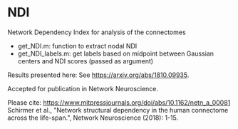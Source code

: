 # NDI
Network Dependency Index for analysis of the connectomes

- get_NDI.m: function to extract nodal NDI 
- get_NDI_labels.m: get labels based on midpoint between Gaussian centers and NDI scores (passed as argument)

Results presented here:
See https://arxiv.org/abs/1810.09935.

Accepted for publication in Network Neuroscience.

Please cite:
https://www.mitpressjournals.org/doi/abs/10.1162/netn_a_00081
Schirmer et al., "Network structural dependency in the human connectome across the life-span.", Network Neuroscience (2018): 1-15.

